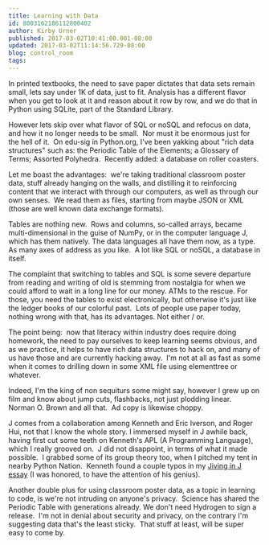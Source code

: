 ```yaml
---
title: Learning with Data
id: 8003162186112800402
author: Kirby Urner
published: 2017-03-02T10:41:00.001-08:00
updated: 2017-03-02T11:14:56.729-08:00
blog: control_room
tags: 
---
```


In printed textbooks, the need to save paper dictates that data sets remain small, lets say under 1K of data, just to fit. Analysis has a different flavor when you get to look at it and reason about it row by row, and we do that in Python using SQLite, part of the Standard Library.

However lets skip over what flavor of SQL or noSQL and refocus on data, and how it no longer needs to be small.  Nor must it be enormous just for the hell of it.  On edu-sig in Python.org, I've been yakking about "rich data structures" such as: the Periodic Table of the Elements; a Glossary of Terms; Assorted Polyhedra.  Recently added: a database on roller coasters.

Let me boast the advantages:  we're taking traditional classroom poster data, stuff already hanging on the walls, and distilling it to reinforcing content that we interact with through our computers, as well as through our own senses.  We read them as files, starting from maybe JSON or XML (those are well known data exchange formats).

Tables are nothing new.  Rows and columns, so-called arrays, became multi-dimensional in the guise of NumPy, or in the computer language J, which has them natively. The data languages all have them now, as a type.  As many axes of address as you like.  A lot like SQL or noSQL, a database in itself.

The complaint that switching to tables and SQL is some severe departure from reading and writing of old is stemming from nostalgia for when we could afford to wait in a long line for our money. ATMs to the rescue. For those, you need the tables to exist electronically, but otherwise it's just like the ledger books of our colorful past.  Lots of people use paper today, nothing wrong with that, has its advantages. Not either / or.

The point being:  now that literacy within industry does require doing homework, the need to pay ourselves to keep learning seems obvious, and as we practice, it helps to have rich data structures to hack on, and many of us have those and are currently hacking away.  I'm not at all as fast as some when it comes to drilling down in some XML file using elementtree or whatever.

Indeed, I'm the king of non sequiturs some might say, however I grew up on film and know about jump cuts, flashbacks, not just plodding linear.  Norman O. Brown and all that.  Ad copy is likewise choppy.

J comes from a collaboration among Kenneth and Eric Iverson, and Roger Hui, not that I know the whole story. I immersed myself in J awhile back, having first cut some teeth on Kenneth's APL (A Programming Language), which I really grooved on.  J did not disappoint, in terms of what it made possible.  I grabbed some of its group theory too, when I pitched my tent in nearby Python Nation.  Kenneth found a couple typos in my [Jiving in J essay](http://4dsolutions.net/ocn/Jlang.html) (I was honored, to have the attention of his genius).

Another double plus for using classroom poster data, as a topic in learning to code, is we're not intruding on anyone's privacy.  Science has shared the Periodic Table with generations already. We don't need Hydrogen to sign a release.  I'm not in denial about security and privacy, on the contrary I'm suggesting data that's the least sticky.  That stuff at least, will be super easy to come by.